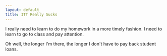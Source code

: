 ```yaml
---
layout: default
title: ITT Really Sucks
---
```


I really need to learn to do my homework in a more timely fashion. I need to
learn to go to class and pay attention.

Oh well, the longer I'm there, the longer I don't have to pay back student
loans.
